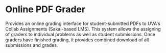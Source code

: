 # Online PDF Grader

Provides an online grading interface for student-submitted PDFs to UVA's Collab Assignments (Sakai-based LMS).  This system allows the assigning of graders to individual problems as well as student submissions.  Once graders have finished grading, it provides combined download of all submissions and grades.

